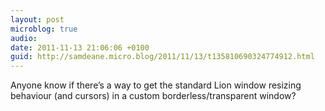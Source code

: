 ```yaml
---
layout: post
microblog: true
audio: 
date: 2011-11-13 21:06:06 +0100
guid: http://samdeane.micro.blog/2011/11/13/t135810690324774912.html
---
```

Anyone know if there’s a way to get the standard Lion window resizing behaviour (and cursors) in a custom borderless/transparent window?
